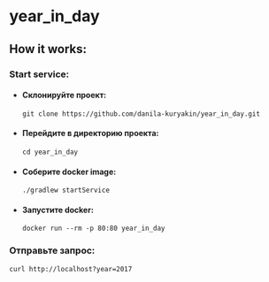 # year_in_day
## How it works:
### Start service:

- #### Склонируйте проект:

  `git clone https://github.com/danila-kuryakin/year_in_day.git`

- #### Перейдите в директорию проекта:

  `cd year_in_day`

- #### Соберите docker image:

  `./gradlew startService`

- #### Запустите docker: 

  `docker run --rm -p 80:80 year_in_day`

### Отправьте запрос:

    curl http://localhost?year=2017